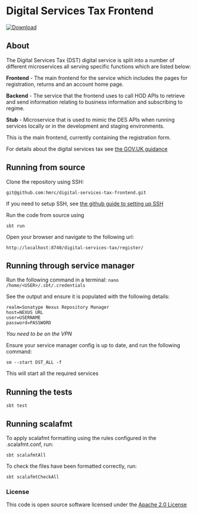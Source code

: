 # Digital Services Tax Frontend

[ ![Download](https://api.bintray.com/packages/hmrc/releases/digital-services-tax-frontend/images/download.svg) ](https://bintray.com/hmrc/releases/digital-services-tax-frontend/_latestVersion)

## About
The Digital Services Tax (DST) digital service is split into a number of different microservices all serving specific functions which are listed below:

**Frontend** - The main frontend for the service which includes the pages for registration, returns and an account home page.

**Backend** - The service that the frontend uses to call HOD APIs to retrieve and send information relating to business information and subscribing to regime.

**Stub** - Microservice that is used to mimic the DES APIs when running services locally or in the development and staging environments.

This is the main frontend, currently containing the registration form. 

For details about the digital services tax see [the GOV.UK guidance](https://www.gov.uk/government/consultations/digital-services-tax-draft-guidance)

## Running from source
Clone the repository using SSH:

`git@github.com:hmrc/digital-services-tax-frontend.git`

If you need to setup SSH, see [the github guide to setting up SSH](https://help.github.com/articles/adding-a-new-ssh-key-to-your-github-account/)

Run the code from source using 

`sbt run`

Open your browser and navigate to the following url:

`http://localhost:8740/digital-services-tax/register/`

## Running through service manager

Run the following command in a terminal: `nano /home/<USER>/.sbt/.credentials`

See the output and ensure it is populated with the following details:

```
realm=Sonatype Nexus Repository Manager
host=NEXUS URL
user=USERNAME
password=PASSWORD
```

*You need to be on the VPN*

Ensure your service manager config is up to date, and run the following command:

`sm --start DST_ALL -f`

This will start all the required services

## Running the tests

    sbt test

## Running scalafmt

To apply scalafmt formatting using the rules configured in the .scalafmt.conf, run:

`sbt scalafmtAll`

To check the files have been formatted correctly, run:

`sbt scalafmtCheckAll`

### License

This code is open source software licensed under the [Apache 2.0 License]("http://www.apache.org/licenses/LICENSE-2.0.html")
 
